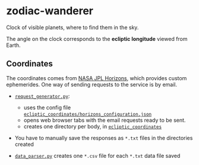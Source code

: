 # zodiac-wanderer
Clock of visible planets, where to find them in the sky.

The angle on the clock corresponds to the **ecliptic longitude** viewed from Earth.

## Coordinates
The coordinates comes from [NASA JPL Horizons](https://ssd.jpl.nasa.gov/?horizons),
which provides custom ephemerides.
One way of sending requests to the service is by email.

- [`request_generator.py`](request_generator.py):
    - uses the config file [`ecliptic_coordinates/horizons_configuration.json`](ecliptic_coordinates/horizons_configuration.json)
    - opens web browser tabs with the email requests ready to be sent.
    - creates one directory per body, in [`ecliptic_coordinates`](./ecliptic_coordinates)

- You have to manually save the responses as `*.txt` files in the directories created

- [`data_parser.py`](data_parser.py) creates one `*.csv` file for each `*.txt` data file saved 
